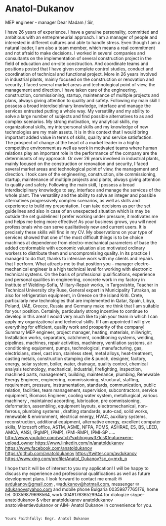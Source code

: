 # Anatol-Dukanov
MEP engineer - manager
Dear Madam / Sir,

I have 26 years of experience. I have a genuine personality, committed and ambitious with an entrepreneurial approach. I am a manager of people and interested in different cultures and able to handle stress. Even though I am a natural leader, I am also a team member, which means a real commitment and not afraid to make decisions.
I worked in several companies and consultants on the implementation of several construction project in the field of education and on-site construction. And coordinate teams and positions posted that I have given complete control studies, conduct and coordination of technical and functional project.
More in 26 years involved in industrial plants, mainly focused on the construction or renovation and security, I faced several market areas and technological point of view, the management and direction.
I have taken care of the engineering, construction, commissioning, startup, maintenance of multiple projects and plans, always giving attention to quality and safety.
Following my main skill I possess a broad interdisciplinary knowledge, interface and manage the services entrusted putting a whole way.
My versatility and my ability to solve a large number of subjects and find possible alternatives to as and complex scenarios.
My strong motivation, my analytical skills, my organizational skills, my interpersonal skills and my knowledge of new technologies are my main assets. It is in this context that I would bring important added value in terms of skills, quality and service satisfaction.
The prospect of change at the heart of a market leader in a highly competitive environment as well as work in motivated teams where human relations play an important role in the performance of the company are the determinants of my approach.
Or over 26 years involved in industrial plants, mainly focused on the construction or renovation and security, I faced several market areas and technological point of view, the management and direction.
I took care of the engineering, construction, site commissioning, startup, maintenance of multiple projects and plants, always giving attention to quality and safety.
Following the main skill, I possess a broad interdisciplinary knowledge to say, interface and manage the services of the whole plant.
The versatility and the ability to solve an integer and possible alternatives progressively complex scenarios, as well as skills and experience to build my presentation.
I can take decisions as per the set guidelines and also in case of an unexpected situation which is may be outside the set guidelines!
I prefer working under pressure, it motivates me and helps me being more effective!
As your business grows, you will need professionals who can serve qualitatively new and current users. It is precisely these skills will find in my CV. My observations on your type of services showed that one of the most difficult things is to be choice machines at dependence from electro-mechanical parameters of base the added conformable with economic valuation also motivated ordinary workers to distribute them and uncompromising quality. In its practice I managed to do that, thanks to intensive work with my clients and repairs that I perform.
What attracts me to that position you – manager electro-mechanical engineer is a high technical level for working with electronic technical systems. On the basis of professional qualifications, experience and personal qualities in engineering, concrete work in my factory in Institute of Welding-Sofia, Military-Repair works, in Targovishte, Teacher in Technical University city Ruse, General expert in Municipality Tutrakan, as also for refrigeration equipment, in Greece on the island Kriti. Crete, particularly new technologies that are implemented in Qatar, Spain, Libya, Poland, UAE, Greece, Russia and Germany make me think that I am suitable for your position. Certainly, particularly strong incentive to continue to develop in this area! I would very much like to join your team in which I can apply my organizational and technical skills. If I am appointed I will give everything for efficient, quality work and prosperity of the company!
Summary
MEP engineer, project manager, heating, materials, millwright, Installation works, separators, catchment, conditioning systems, welding, pipelines, machines, repair activities, machinery, ventilation systems, air conditioning equipment, pumps, technological, manufacturing, gas, electricians, steel, cast iron, stainless steel, metal alloys, heat-treatment, casting metals, construction stamping die & punch, designer, factory, energy, solar system, boiler, water, drainage, quality control, chemical analysis technology, mechanical, industrial, firefighting, inspection, machined parts, management, building, maintenance, plumbing, Renewable Energy Engineer, engineering, commissioning, structural, staffing, requirement, pressure, instrumentation, standards, communication, public relation, facilities, team management, supervision, subcontractors, service equipment, Biomass Engineer, cooling water system, metallurgical ,various machinery , maintained according, lubrication, pre commissioning, deformation, assembling, equipment layouts, electromechanical, non-ferrous, plumbing systems , drafting standards, auto-cad, solid works, renewable & environment, electrical energy, HVAC, auxiliary systems, reconstruction, additional equipment, alternative energy, excellent computer skills, Microsoft office, ASTM, ASME,  NFPA, PDMS,  ASHRAE, ES, BS, LEED, AMCA, ANSI, (PgMP), (PMP), (PMI-RMP), (PMI-SP …..
http://www.youtube.com/watch?v=hhpguw3Zlcs&feature=em-upload_owner
https://www.linkedin.com/in/anatoldukanov
https://www.facebook.com/anatoldukanov
https://github.com/anatoldukanov 
https://twitter.com/avdukanov
https://www.xing.com/profile/Anatol_Dukanov?sc_o=mxb_p

I hope that it will be of interest to you my application! I will be happy to discuss my experience and professional qualifications as well as future development plans. I look forward to contact me email: ✉avdukanov@gmail.com , ✉adukanov@hotmail.com, messenger  ✉adukanov@yahoo.com and mobile phone Bulgaria  00359877765176, home tel.  00359879698564, work 004917636529944 for dialogize    skype-anatoldukanov & viber   anatoldukanov  anatoldukanov  anatolvikentievdukanov or AIM- Anatol Dukanov in convenience for you.
 
                                                                                                       Yours Faithfully: Engr. Anatol Dukanov
